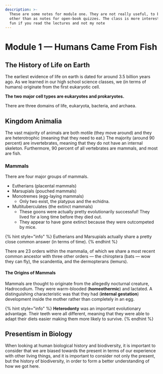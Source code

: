 ```yaml
---
description: >-
  These are some notes for module one. They are not really useful, to be honest,
  other than as notes for open-book quizzes. The class is more interesting and
  fun if you read the lectures and not my note
---
```


# Module 1 — Humans Came From Fish

## The History of Life on Earth

The earliest evidence of life on earth is dated for around 3.5 billion years ago. As we learned in our high school science classes, we \(in terms of humans\) originate from the first eukaryotic cell. 

**The two major cell types are eukaryotes and prokaryotes.**

There are three domains of life, eukaryota, bacteria, and archaea.

## Kingdom Animalia

The vast majority of animals are both motile \(they move around\) and they are heterotrophic \(meaning that they need to eat.\) The majority \(around 90 percent\) are invertebrates, meaning that they do not have an internal skeleton. Furthermore, 90 percent of all vertebrates are mammals, and most are fish. 

### Mammals

There are four major groups of mammals.

* Eutherians \(placental mammals\)
* Marsupials \(pouched mammals\)
* Monotremes \(egg-laying mammals\)
  * Only two exist, the platypus and the echidna.
* Multituberculates \(the extinct mammals\)
  * These goons were actually pretty evolutionarily successful! They lived for a long time before they died out.
  * They appear to have gone extinct because they were outcompeted by mice.

{% hint style="info" %}
Eutherians and Marsupials actually share a pretty close common answer \(in terms of time\).
{% endhint %}

There are 23 orders within the mammalia, of which we share a most recent common ancestor with three other orders — the chiroptera \(bats — wow they can fly\), the scandentia, and the dermopterans \(lemurs\).

#### The Origins of Mammals

Mammals are thought to originate from the allegedly nocturnal creature, Hadrocodium. They were warm-blooded \(**homeothermic**\) and lactated. A distinguishing characteristic was that they had \(**internal gestation**\) development inside the mother rather than completely in an egg.

{% hint style="info" %}
**Heterodonty** was an important evolutionary advantage. Their teeth were all different, meaning that they were able to adapt their diets easier making them more likely to survive.
{% endhint %}

## Presentism in Biology

When looking at human biological history and biodiversity, it is important to consider that we are biased towards the present in terms of our experience with other living things, and it is important to consider not only the present, but the history of biodiversity, in order to form a better understanding of how we got here. 

